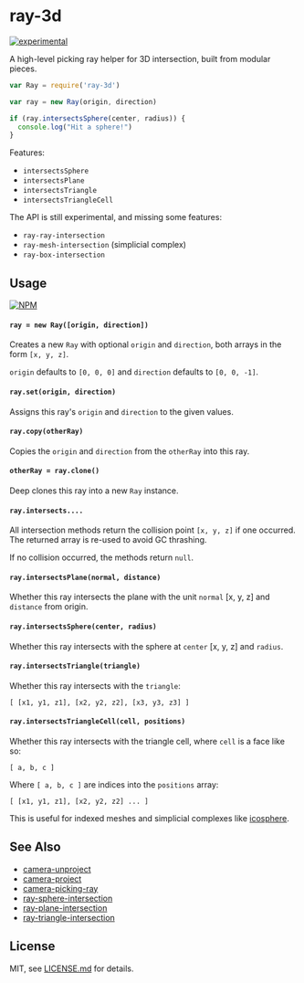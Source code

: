 # ray-3d

[![experimental](http://badges.github.io/stability-badges/dist/experimental.svg)](http://github.com/badges/stability-badges)

A high-level picking ray helper for 3D intersection, built from modular pieces.

```js
var Ray = require('ray-3d')

var ray = new Ray(origin, direction)

if (ray.intersectsSphere(center, radius)) {
  console.log("Hit a sphere!")
}
```

Features:

- `intersectsSphere`
- `intersectsPlane`
- `intersectsTriangle`
- `intersectsTriangleCell`

The API is still experimental, and missing some features:

- `ray-ray-intersection`
- `ray-mesh-intersection` (simplicial complex)
- `ray-box-intersection`

## Usage

[![NPM](https://nodei.co/npm/ray-3d.png)](https://www.npmjs.com/package/ray-3d)

#### `ray = new Ray([origin, direction])`

Creates a new `Ray` with optional `origin` and `direction`, both arrays in the form `[x, y, z]`. 

`origin` defaults to `[0, 0, 0]` and `direction` defaults to `[0, 0, -1]`.

#### `ray.set(origin, direction)`

Assigns this ray's `origin` and `direction` to the given values.

#### `ray.copy(otherRay)`

Copies the `origin` and `direction` from the `otherRay` into this ray.

#### `otherRay = ray.clone()`

Deep clones this ray into a new `Ray` instance.

#### `ray.intersects....`

All intersection methods return the collision point `[x, y, z]` if one occurred. The returned array is re-used to avoid GC thrashing. 

If no collision occurred, the methods return `null`.

#### `ray.intersectsPlane(normal, distance)`

Whether this ray intersects the plane with the unit `normal` [x, y, z] and `distance` from origin.

#### `ray.intersectsSphere(center, radius)`

Whether this ray intersects with the sphere at `center` [x, y, z] and `radius`.

#### `ray.intersectsTriangle(triangle)`

Whether this ray intersects with the `triangle`:

```
[ [x1, y1, z1], [x2, y2, z2], [x3, y3, z3] ]
```

#### `ray.intersectsTriangleCell(cell, positions)`

Whether this ray intersects with the triangle cell, where `cell` is a face like so:

```
[ a, b, c ]
```

Where `[ a, b, c ]` are indices into the `positions` array:

```
[ [x1, y1, z1], [x2, y2, z2] ... ]
```

This is useful for indexed meshes and simplicial complexes like [icosphere](https://www.npmjs.com/package/icosphere).

## See Also

- [camera-unproject](https://www.npmjs.com/package/camera-unproject)
- [camera-project](https://www.npmjs.com/package/camera-project)
- [camera-picking-ray](https://www.npmjs.com/package/camera-picking-ray)
- [ray-sphere-intersection](https://www.npmjs.com/package/ray-sphere-intersection)
- [ray-plane-intersection](https://www.npmjs.com/package/ray-plane-intersection)
- [ray-triangle-intersection](https://www.npmjs.com/package/ray-triangle-intersection)

## License

MIT, see [LICENSE.md](http://github.com/Jam3/ray-3d/blob/master/LICENSE.md) for details.

